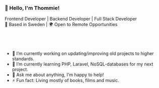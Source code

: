 ### 👋 Hello, I'm Thommie!
Frontend Developer | Backend Developer | Full Stack Developer\
📍 Based in Sweden | 🌍 Open to Remote Opportunities

#
<br />

- 🔭 I’m currently working on updating/improving old projects to higher standards.
- 🌱 I’m currently learning PHP, Laravel, NoSQL-databases for my next project.
- 💬 Ask me about anything, I'm happy to help!
- ⚡ Fun fact: Living mostly of books, films and music.

<!--
**thommie-wallin/thommie-wallin** is a ✨ _special_ ✨ repository because its `README.md` (this file) appears on your GitHub profile.

Here are some ideas to get you started:

- 🔭 I’m currently working on ...
- 🌱 I’m currently learning ...
- 👯 I’m looking to collaborate on ...
- 🤔 I’m looking for help with ...
- 💬 Ask me about ...
- 📫 How to reach me: ...
- 😄 Pronouns: ...
- ⚡ Fun fact: ...
-->
